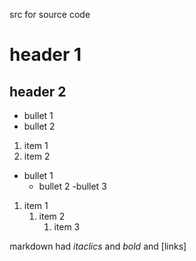 src for source code

# header 1

## header 2

- bullet 1
- bullet 2

1. item 1
1. item 2

- bullet 1
	- bullet 2
		-bullet 3

1. item 1
	1. item 2
		1. item 3

markdown had *itaclics* and *bold* and [links]
